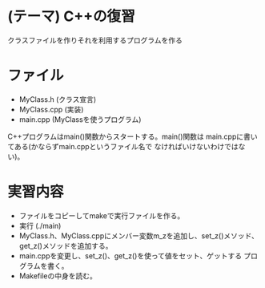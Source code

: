 (テーマ) C++の復習
==================
クラスファイルを作りそれを利用するプログラムを作る

ファイル
========

* MyClass.h   (クラス宣言)
* MyClass.cpp (実装)
* main.cpp    (MyClassを使うプログラム)

C++プログラムはmain()関数からスタートする。main()関数は
main.cppに書いてある(かならずmain.cppというファイル名で
なければいけないわけではない)。

実習内容
========

* ファイルをコピーしてmakeで実行ファイルを作る。
* 実行 (./main)
* MyClass.h、MyClass.cppにメンバー変数m_zを追加し、set_z()メソッド、
  get_z()メソッドを追加する。
* main.cppを変更し、set_z()、get_z()を使って値をセット、ゲットする
  プログラムを書く。
* Makefileの中身を読む。  
